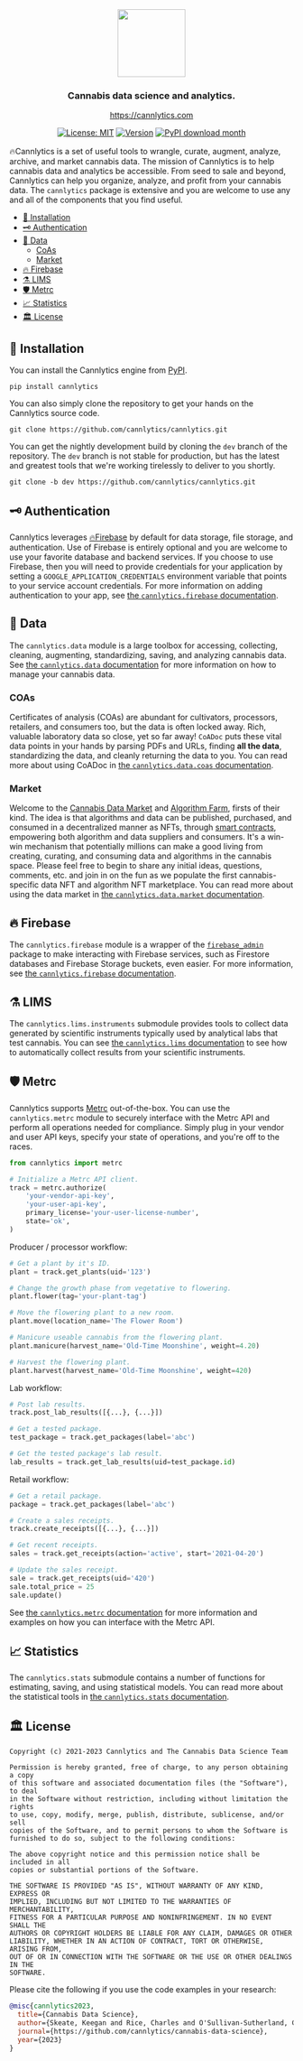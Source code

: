 <div align="center" style="text-align:center; margin-top:1rem; margin-bottom: 1rem;">
  <img style="height:120px" alt="" src="https://firebasestorage.googleapis.com/v0/b/cannlytics.appspot.com/o/public%2Fimages%2Flogos%2Fcannlytics-space-logo.png?alt=media&token=87727d92-bfb1-43df-bb9e-e2308dfa9b08">
  <div style="margin-top:0.5rem;">
    <h3>Cannabis data science and analytics.</h3>
  </div>

<https://cannlytics.com>

[![License: MIT](https://img.shields.io/badge/License-MIT-orange.svg)](https://opensource.org/licenses/MIT)
[![Version](https://img.shields.io/pypi/v/cannlytics.svg)](https://pypi.org/project/cannlytics)
[![PyPI download month](https://img.shields.io/pypi/dm/cannlytics.svg?color=orange)](https://pypi.python.org/pypi/cannlytics/)

</div>

🔥Cannlytics is a set of useful tools to wrangle, curate, augment, analyze, archive, and market cannabis data. The mission of Cannlytics is to help cannabis data and analytics be accessible. From seed to sale and beyond, Cannlytics can help you organize, analyze, and profit from your cannabis data. The `cannlytics` package is extensive and you are welcome to use any and all of the components that you find useful.

- [🚀 Installation](#installation)
- [🗝️ Authentication](#auth)
- [📡 Data](#data)
  - [CoAs](#coas)
  - [Market](#market)
- [🔥 Firebase](#firebase)
- [⚗️ LIMS](#lims)
- [🛡️ Metrc](#metrc)
- [📈 Statistics](#stats)
- [🏛️ License](#license)

## 🚀 Installation <a name="installation"></a>

You can install the Cannlytics engine from [PyPI](https://pypi.org/project/cannlytics/).

```shell
pip install cannlytics
```

You can also simply clone the repository to get your hands on the Cannlytics source code.

```shell
git clone https://github.com/cannlytics/cannlytics.git
```

You can get the nightly development build by cloning the `dev` branch of the repository. The `dev` branch is not stable for production, but has the latest and greatest tools that we're working tirelessly to deliver to you shortly.

```shell
git clone -b dev https://github.com/cannlytics/cannlytics.git
```

## 🗝️ Authentication <a name="auth"></a>

Cannlytics leverages [🔥Firebase](https://console.firebase.google.com/) by default for data storage, file storage, and authentication. Use of Firebase is entirely optional and you are welcome to use your favorite database and backend services. If you choose to use Firebase, then you will need to provide credentials for your application by setting a `GOOGLE_APPLICATION_CREDENTIALS` environment variable that points to your service account credentials. For more information on adding authentication to your app, see [the `cannlytics.firebase` documentation](https://github.com/cannlytics/cannlytics/tree/main/cannlytics/firebase).

## 📡 Data <a name="data"></a>

The `cannlytics.data` module is a large toolbox for accessing, collecting, cleaning, augmenting, standardizing, saving, and analyzing cannabis data. See [the `cannlytics.data` documentation](https://github.com/cannlytics/cannlytics/tree/main/cannlytics/data) for more information on how to manage your cannabis data.

### COAs <a name="coas"></a>

Certificates of analysis (COAs) are abundant for cultivators, processors, retailers, and consumers too, but the data is often locked away. Rich, valuable laboratory data so close, yet so far away! `CoADoc` puts these vital data points in your hands by parsing PDFs and URLs, finding **all the data**, standardizing the data, and cleanly returning the data to you. You can read more about using CoADoc in [the `cannlytics.data.coas` documentation](https://github.com/cannlytics/cannlytics/tree/main/cannlytics/data/coas).

### Market <a name="market"></a>

Welcome to the [Cannabis Data Market](https://cannabisdatamarket.com) and [Algorithm Farm](https://algorithmfarm.com), firsts of their kind. The idea is that algorithms and data can be published, purchased, and consumed in a decentralized manner as NFTs, through [smart contracts](https://en.wikipedia.org/wiki/Smart_contract), empowering both algorithm and data suppliers and consumers. It's a win-win mechanism that potentially millions can make a good living from creating, curating, and consuming data and algorithms in the cannabis space. Please feel free to begin to share any initial ideas, questions, comments, etc. and join in on the fun as we populate the first cannabis-specific data NFT and algorithm NFT marketplace. You can read more about using the data market in [the `cannlytics.data.market` documentation](https://github.com/cannlytics/cannlytics/tree/main/cannlytics/data/market).

## 🔥 Firebase <a name="firebase"></a>

The `cannlytics.firebase` module is a wrapper of the [`firebase_admin`](https://pypi.org/project/firebase-admin/) package to make interacting with Firebase services, such as Firestore databases and Firebase Storage buckets, even easier. For more information, see [the `cannlytics.firebase` documentation](https://github.com/cannlytics/cannlytics/tree/main/cannlytics/firebase).

## ⚗️ LIMS <a name="lims"></a>

The `cannlytics.lims.instruments` submodule provides tools to collect data generated by scientific instruments typically used by analytical labs that test cannabis. You can see [the `cannlytics.lims` documentation](https://github.com/cannlytics/cannlytics/tree/main/cannlytics/lims) to see how to automatically collect results from your scientific instruments.

## 🛡️ Metrc <a name="metrc"></a>

Cannlytics supports [Metrc](https://metrc.com) out-of-the-box. You can use the `cannlytics.metrc` module to securely interface with the Metrc API and perform all operations needed for compliance. Simply plug in your vendor and user API keys, specify your state of operations, and you're off to the races.

```py
from cannlytics import metrc

# Initialize a Metrc API client.
track = metrc.authorize(
    'your-vendor-api-key',
    'your-user-api-key',
    primary_license='your-user-license-number',
    state='ok',
)
```

Producer / processor workflow:

```py
# Get a plant by it's ID.
plant = track.get_plants(uid='123')

# Change the growth phase from vegetative to flowering.
plant.flower(tag='your-plant-tag')

# Move the flowering plant to a new room.
plant.move(location_name='The Flower Room')

# Manicure useable cannabis from the flowering plant.
plant.manicure(harvest_name='Old-Time Moonshine', weight=4.20)

# Harvest the flowering plant.
plant.harvest(harvest_name='Old-Time Moonshine', weight=420)
```

Lab workflow:

```py
# Post lab results.
track.post_lab_results([{...}, {...}])

# Get a tested package.
test_package = track.get_packages(label='abc')

# Get the tested package's lab result.
lab_results = track.get_lab_results(uid=test_package.id)
```

Retail workflow:

```py
# Get a retail package.
package = track.get_packages(label='abc')

# Create a sales receipts.
track.create_receipts([{...}, {...}])

# Get recent receipts.
sales = track.get_receipts(action='active', start='2021-04-20')

# Update the sales receipt.
sale = track.get_receipts(uid='420')
sale.total_price = 25
sale.update()
```

See [the `cannlytics.metrc` documentation](https://github.com/cannlytics/cannlytics/tree/main/cannlytics/metrc) for more information and examples on how you can interface with the Metrc API.

## 📈 Statistics <a name="stats"></a>

The `cannlytics.stats` submodule contains a number of functions for estimating, saving, and using statistical models. You can read more about the statistical tools in [the `cannlytics.stats` documentation](https://github.com/cannlytics/cannlytics/tree/main/cannlytics/data/coas).

## 🏛️ License <a name="license"></a>

```
Copyright (c) 2021-2023 Cannlytics and The Cannabis Data Science Team

Permission is hereby granted, free of charge, to any person obtaining a copy
of this software and associated documentation files (the "Software"), to deal
in the Software without restriction, including without limitation the rights
to use, copy, modify, merge, publish, distribute, sublicense, and/or sell
copies of the Software, and to permit persons to whom the Software is
furnished to do so, subject to the following conditions:

The above copyright notice and this permission notice shall be included in all
copies or substantial portions of the Software.

THE SOFTWARE IS PROVIDED "AS IS", WITHOUT WARRANTY OF ANY KIND, EXPRESS OR
IMPLIED, INCLUDING BUT NOT LIMITED TO THE WARRANTIES OF MERCHANTABILITY,
FITNESS FOR A PARTICULAR PURPOSE AND NONINFRINGEMENT. IN NO EVENT SHALL THE
AUTHORS OR COPYRIGHT HOLDERS BE LIABLE FOR ANY CLAIM, DAMAGES OR OTHER
LIABILITY, WHETHER IN AN ACTION OF CONTRACT, TORT OR OTHERWISE, ARISING FROM,
OUT OF OR IN CONNECTION WITH THE SOFTWARE OR THE USE OR OTHER DEALINGS IN THE
SOFTWARE.
```

Please cite the following if you use the code examples in your research:

```bibtex
@misc{cannlytics2023,
  title={Cannabis Data Science},
  author={Skeate, Keegan and Rice, Charles and O'Sullivan-Sutherland, Candace},
  journal={https://github.com/cannlytics/cannabis-data-science},
  year={2023}
}
```
